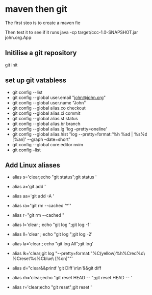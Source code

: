 # maven then git

The first steo is to create a maven fie 

Then test it to see if it runs 
java -cp target/ccc-1.0-SNAPSHOT.jar john.org.App

## Initilise a git repository
git init


## set up git vatabless
- git config --list
- git config --global user.email "john@john.org"
- git config --global user.name  "John"
- git config --global alias.co checkout
- git config --global alias.ci commit
- git config --global alias.st status
- git config --global alias.br branch
- git config --global alias.lg 'log –pretty=oneline'
- git config --global alias.hist "log --pretty=format:'%h %ad | %s%d [%an]' --graph –date=short"
- git config --global core.editor nvim
- git config –list



## Add Linux aliases 
- alias s='clear;echo "git status";git status '
- alias a='git add '
- alias aa='git   add -A '

- alias ra="git rm --cached '*'"
- alias r="git rm --cached "


- alias l='clear ; echo "git log ";git log -1'
- alias ll='clear ; echo "git log ";git log -2'
- alias la='clear ; echo "git log All";git log'
- alias lk='clear;git log "--pretty=format:\"%C(yellow)%h%Cred%d\\ %Creset%s%Cblue\\ [%cn]\""'

- alias d="clear&&printf 'git Diff \n\n'&&git diff

- alias rh='clear;echo "git reset HEAD -- ";git reset HEAD -- '
- alias r='clear;echo "git reset";git reset '


